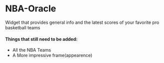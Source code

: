 # NBA-Oracle
Widget that provides general info and the latest scores of your favorite pro basketball teams

#### Things that still need to be added:
- All the NBA Teams
- A More impressive frame(appearence)
